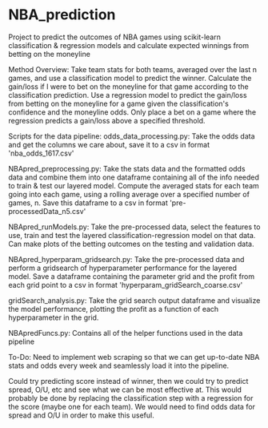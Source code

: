 # NBA_prediction
Project to predict the outcomes of NBA games using scikit-learn classification &amp; regression models and calculate expected winnings from betting on the moneyline

Method Overview:
  Take team stats for both teams, averaged over the last n games, and use a classification model to predict the winner. Calculate the gain/loss if I were to bet on
  the moneyline for that game according to the classification prediction. Use a regression model to predict the gain/loss from betting on the moneyline for a game
  given the classification's confidence and the moneyline odds. Only place a bet on a game where the regression predicts a gain/loss above a specified threshold.

Scripts for the data pipeline:
  odds_data_processing.py: Take the odds data and get the columns we care about, save it to a csv in format 'nba_odds_1617.csv'
  
  NBApred_preprocessing.py: Take the stats data and the formatted odds data and combine them into one dataframe containing all of
    the info needed to train & test our layered model. Compute the averaged stats for each team going into each game, using a rolling
    average over a specified number of games, n. Save this dataframe to a csv in format 'pre-processedData_n5.csv'
    
 NBApred_runModels.py: Take the pre-processed data, select the features to use, train and test the layered classification-regression
  model on that data. Can make plots of the betting outcomes on the testing and validation data.
  
 NBApred_hyperparam_gridsearch.py: Take the pre-processed data and perform a gridsearch of hyperparameter performance for the
  layered model. Save a dataframe containing the parameter grid and the profit from each grid point to a csv in format 'hyperparam_gridSearch_coarse.csv'
 
 gridSearch_analysis.py: Take the grid search output dataframe and visualize the model performance, plotting the profit as a function of each hyperparameter
  in the grid.
  
 NBApredFuncs.py: Contains all of the helper functions used in the data pipeline
 
To-Do:
  Need to implement web scraping so that we can get up-to-date NBA stats and odds every week and seamlessly load it into the pipeline.
  
  Could try predicting score instead of winner, then we could try to predict spread, O/U, etc and see what we can be most effective at. This would probably
  be done by replacing the classification step with a regression for the score (maybe one for each team). We would need to find odds data for spread and O/U
  in order to make this useful.
